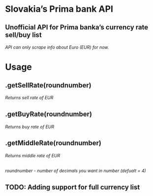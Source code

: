 # Slovakia’s Prima bank API
## Unofficial API for Prima banka’s currency rate sell/buy list 
###### API can only scrape info about Euro (EUR) for now.

# Usage
## .getSellRate(roundnumber)
###### Returns sell rate of EUR
## .getBuyRate(roundnumber)
###### Returns buy rate of EUR
## .getMiddleRate(roundnumber)
###### Returns middle rate of EUR
###### roundnumber - number of decimals you want in number (defualt = 4)

## TODO: Adding support for full currency list